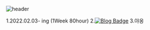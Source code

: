 ![header](https://capsule-render.vercel.app/api?type=rounded&color=gradient&text=%20%MakeMeSuperHard%20%&height=300&fontSize=100&textBg=true)

1.2022.02.03- ing (1Week 80hour)
2.[![Blog Badge](http://img.shields.io/badge/-Tech%20blog-black?style=flat-square&logo=github&link=https://zzsza.github.io/)](https://yangbum.tistory.com/) 
3.야옹
